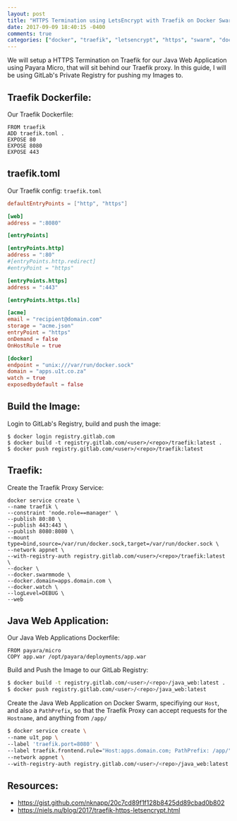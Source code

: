 ```yaml
---
layout: post
title: "HTTPS Termination using LetsEncrypt with Traefik on Docker Swarm"
date: 2017-09-09 18:40:15 -0400
comments: true
categories: ["docker", "traefik", "letsencrypt", "https", "swarm", "docker-swarm-apps"]
---
```


We will setup a HTTPS Termination on Traefik for our Java Web Application using Payara Micro, that will sit behind our Traefik proxy. In this guide, I will be using GitLab's Private Registry for pushing my Images to.

## Traefik Dockerfile:

Our Traefik Dockerfile:

```docker Traefik Dockerfile
FROM traefik
ADD traefik.toml .
EXPOSE 80
EXPOSE 8080
EXPOSE 443
```

## traefik.toml

Our Traefik config: `traefik.toml`

```toml traefik.toml
defaultEntryPoints = ["http", "https"]

[web]
address = ":8080"

[entryPoints]

[entryPoints.http]
address = ":80"
#[entryPoints.http.redirect]
#entryPoint = "https"

[entryPoints.https]
address = ":443"

[entryPoints.https.tls]

[acme]
email = "recipient@domain.com"
storage = "acme.json"
entryPoint = "https"
onDemand = false
OnHostRule = true

[docker]
endpoint = "unix:///var/run/docker.sock"
domain = "apps.u1t.co.za"
watch = true
exposedbydefault = false
```

## Build the Image:

Login to GitLab's Registry, build and push the image:

```
$ docker login registry.gitlab.com
$ docker build -t registry.gitlab.com/<user>/<repo>/traefik:latest .
$ docker push registry.gitlab.com/<user>/<repo>/traefik:latest
```

## Traefik:

Create the Traefik Proxy Service:

```
docker service create \
--name traefik \
--constraint 'node.role==manager' \
--publish 80:80 \
--publish 443:443 \
--publish 8080:8080 \
--mount type=bind,source=/var/run/docker.sock,target=/var/run/docker.sock \
--network appnet \
--with-registry-auth registry.gitlab.com/<user>/<repo>/traefik:latest \
--docker \
--docker.swarmmode \
--docker.domain=apps.domain.com \
--docker.watch \
--logLevel=DEBUG \
--web
```

## Java Web Application:

Our Java Web Applications Dockerfile:

```docker Dockerfile
FROM payara/micro
COPY app.war /opt/payara/deployments/app.war
```

Build and Push the Image to our GitLab Registry:

```bash
$ docker build -t registry.gitlab.com/<user>/<repo>/java_web:latest .
$ docker push registry.gitlab.com/<user>/<repo>/java_web:latest
```

Create the Java Web Application on Docker Swarm, specifiying our `Host`, and also a `PathPrefix`, so that the Traefik Proxy can accept requests for the `Hostname`, and anything from `/app/`

```bash
$ docker service create \
--name u1t_pop \
--label 'traefik.port=8080' \
--label traefik.frontend.rule="Host:apps.domain.com; PathPrefix: /app/" \
--network appnet \
--with-registry-auth registry.gitlab.com/<user>/<repo>/java_web:latest
```

## Resources:

- https://gist.github.com/nknapp/20c7cd89f1f128b8425dd89cbad0b802
- https://niels.nu/blog/2017/traefik-https-letsencrypt.html

<center>
        <script type='text/javascript' src='https://ko-fi.com/widgets/widget_2.js'></script><script type='text/javascript'>kofiwidget2.init('Buy Me a Coffee', '#46b798', 'A6423ZIQ');kofiwidget2.draw();</script>
</center>

